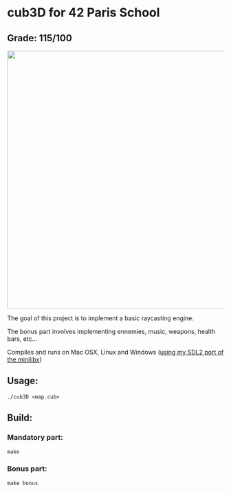 
# cub3D for 42 Paris School

## Grade: 115/100

<img src="https://media3.giphy.com/media/E73ie2IbznZ72XngSH/giphy.gif" width="800" height="600" />

The goal of this project is to implement a basic raycasting engine.

The bonus part involves implementing ennemies, music, weapons, health bars, etc...

Compiles and runs on Mac OSX, Linux and Windows ([using my SDL2 port of the minilibx](https://github.com/Dirty-No/minilibx_windows))

## Usage:
    ./cub3D <map.cub>

## Build:

### Mandatory part:

    make
### Bonus part:

    make bonus
